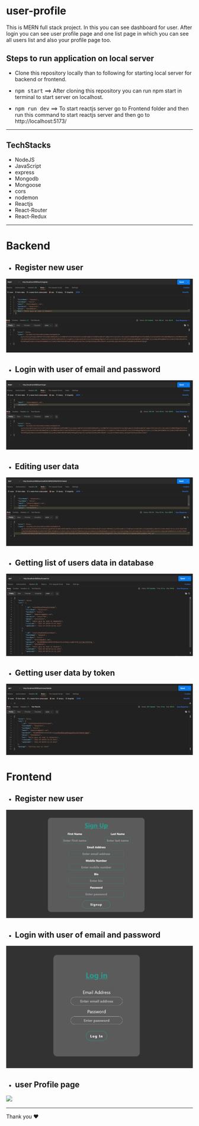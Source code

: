 # user-profile
This is MERN full stack project. In this you can see dashboard for user. After login you can see user profile page and one list page in which you can see all users list and also your profile page too.

## Steps to run application on local server

* Clone this repository locally than to following for starting local server for backend or frontend.
  
* <kbd>npm start</kbd> ==> After cloning this repository you can run npm start in terminal to start server on localhost.
 
* <kbd>npm run dev</kbd> ==> To start reactjs server go to Frontend folder and then run this command to start reactjs server and then go to http://localhost:5173/
<hr/>

## TechStacks
* NodeJS
* JavaScript
* express
* Mongodb
* Mongoose
* cors
* nodemon
* Reactjs
* React-Router
* React-Redux
<hr/>


# Backend

* ##  Register new user 
<img src="./images/register.png"/>

* ## Login with user of email and password
<img src="./images/authLogin.png"/>

* ##  Editing user data
<img src="./images/edits.png"/>

* ##  Getting list of users data in database
<img src="./images/list.png"/>

* ##  Getting user data by token
<img src="./images/details.png"/>

# Frontend

* ##  Register new user 
<img src="./images/signup.png"/>

* ## Login with user of email and password
<img src="./images/login.png"/>

* ##  user Profile page
<img src="./images/use.png"/>

<hr />
Thank you ❤️
